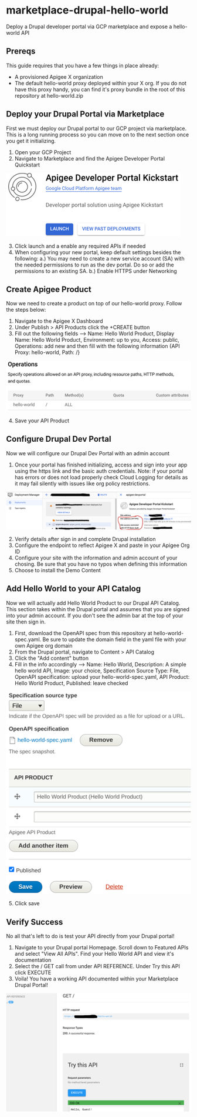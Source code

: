 # marketplace-drupal-hello-world
Deploy a Drupal developer portal via GCP marketplace and expose a hello-world API

## Prereqs
This guide requires that you have a few things in place already:

- A provisioned Apigee X organization
- The default hello-world proxy deployed within your X org. If you do not have this proxy handy, you can find it's proxy bundle in the root of this repository at hello-world.zip

## Deploy your Drupal Portal via Marketplace
First we must deploy our Drupal portal to our GCP project via marketplace. This is a long running process so you can move on to the next section once you get it initializing.

1. Open your GCP Project
2. Navigate to Marketplace and find the Apigee Developer Portal Quickstart

![Marketplace Kickstart](./assets/marketplaceKickstart.png)

3. Click launch and a enable any required APIs if needed
4. When configuring your new portal, keep default settings besides the following: a.) You may need to create a new service account (SA) with the needed permissions to run as the dev portal. Do so or add the permissions to an existing SA. b.) Enable HTTPS under Networking

## Create Apigee Product
Now we need to create a product on top of our hello-world proxy. Follow the steps below:

1. Navigate to the Apigee X Dashboard
2. Under Publish > API Products click the +CREATE button
3. Fill out the following fields --> Name: Hello World Product, Display Name: Hello World Product, Environment: up to you, Access: public, Operations: add new and then fill with the following information {API Proxy: hello-world, Path: /}

![Operations](./assets/productOperations.png)

4. Save your API Product

## Configure Drupal Dev Portal
Now we will configure our Drupal Dev Portal with an admin account

1. Once your portal has finished initializing, access and sign into your app using the https link and the basic auth credentials. Note: if your portal has errors or does not load properly check Cloud Logging for details as it may fail silently with issues like org policy restrictions.

![Drupal Access](./assets/drupalAccess.png)

2. Verify details after sign in and complete Drupal installation
3. Configure the endpoint to reflect Apigee X and paste in your Apigee Org ID
4. Configure your site with the information and admin account of your chosing. Be sure that you have no typos when defining this information
5. Choose to install the Demo Content

## Add Hello World to your API Catalog
Now we will actually add Hello World Product to our Drupal API Catalog. This section takes within the Drupal portal and assumes that you are signed into your admin account. If you don't see the admin bar at the top of your site then sign in.

1. First, download the OpenAPI spec from this repository at hello-world-spec.yaml. Be sure to update the domain field in the yaml file with your own Apigee org domain
2. From the Drupal portal, navigate to Content > API Catalog
3. Click the "Add content" button
4. Fill in the info accordingly --> Name: Hello World, Description: A simple hello world API, Image: your choice, Specification Source Type: File, OpenAPI specification: upload your hello-world-spec.yaml, API Product: Hello World Product, Published: leave checked

![API Config](./assets/apiCatalogConfig.png)

5. Click save

## Verify Success
No all that's left to do is test your API directly from your Drupal portal!

1. Navigate to your Drupal portal Homepage. Scroll down to Featured APIs and select "View All APIs". Find your Hello World API and view it's documentation
2. Select the / GET call from under API REFERENCE. Under Try this API click EXECUTE
3. Voila! You have a working API documented within your Marketplace Drupal Portal!

![Execute](./assets/weHaveLiftoff.png)